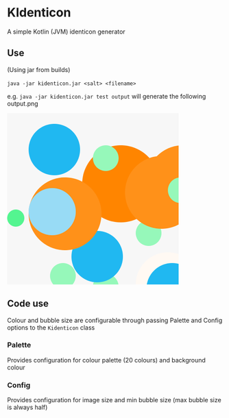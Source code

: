 # KIdenticon

A simple Kotlin (JVM) identicon generator

## Use

(Using jar from builds)

`java -jar kidenticon.jar <salt> <filename>`

e.g. `java -jar kidenticon.jar test output` will generate the following output.png

![output](./output.png)

## Code use

Colour and bubble size are configurable through passing Palette and Config options to the `Kidenticon` class

### Palette
Provides configuration for colour palette (20 colours) and background colour

### Config
Provides configuration for image size and min bubble size (max bubble size is always half)
